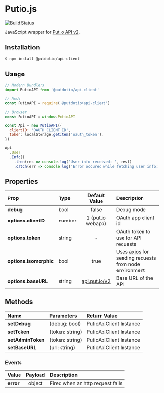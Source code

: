 # Putio.js

[![Build Status](https://travis-ci.org/putdotio/putio.js.svg?branch=master)](https://travis-ci.org/putdotio/putio.js)

JavaScript wrapper for [Put.io API v2](https://api.put.io/v2).

## Installation
```bash
$ npm install @putdotio/api-client
```

## Usage
```js
// Modern Bundlers
import PutioAPI from '@putdotio/api-client'

// Node
const PutioAPI = require('@putdotio/api-client')

// Browser
const PutioAPI = window.PutioAPI

const Api = new PutioAPI({
  clientID: 'OAUTH_CLIENT_ID',
  token: localStorage.getItem('oauth_token'),
})

Api
  .User
  .Info()
    .then(res => console.log('User info received: ', res))
    .catch(err => console.log('Error occured while fetching user info: ', err))
```

## Properties
| Prop | Type | Default Value | Description |
| :---- |:-------------|:----:| :------- |
| **debug** | bool | false | Debug mode |
| **options.clientID** | number | 1 (put.io webapp) | OAuth app client id |
| **options.token** | string | - | OAuth token to use for API requests |
| **options.isomorphic** | bool | true | Uses [axios](https://github.com/axios/axios) for sending requests from node environment |
| **options.baseURL** | string | [api.put.io/v2](https://api.put.io/v2) | Base URL of the API |

## Methods
| Name | Parameters | Return Value |
| :---- |:-------------|:-----|
| **setDebug** | (debug: bool) | PutioApiClient Instance |
| **setToken** | (token: string) | PutioApiClient Instance |
| **setAdminToken** | (token: string) | PutioApiClient Instance |
| **setBaseURL** | (url: string) | PutioApiClient Instance |

### Events
| Value | Payload |  Description |
| :---- |:-------------:| :------- |
| **error** | object | Fired when an http request fails |
